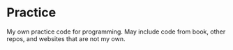 # Practice
My own practice code for programming. May include code from book, other repos, and websites that are not my own. 

